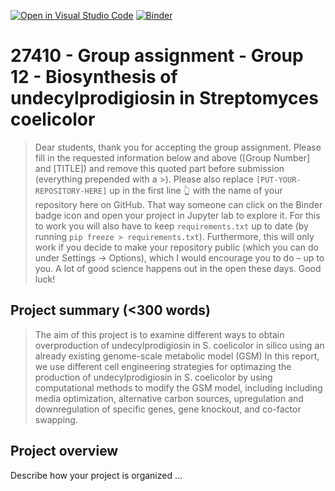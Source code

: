 [![Open in Visual Studio Code](https://classroom.github.com/assets/open-in-vscode-c66648af7eb3fe8bc4f294546bfd86ef473780cde1dea487d3c4ff354943c9ae.svg)](https://classroom.github.com/online_ide?assignment_repo_id=9255014&assignment_repo_type=AssignmentRepo)
[![Binder](https://mybinder.org/badge_logo.svg)](https://mybinder.org/v2/gh/27410/[PUT-YOUR-REPOSITORY-HERE]/main)

# 27410 - Group assignment - Group 12 - Biosynthesis of undecylprodigiosin in Streptomyces coelicolor

> Dear students, thank you for accepting the group assignment. Please fill in the
> requested information below and above ([Group Number] and [TITLE]) and remove this quoted part before submission (everything prepended with a >).
> Please also replace `[PUT-YOUR-REPOSITORY-HERE]` up in the first line 👆 with the name of your repository here on GitHub.
> That way someone can click on the Binder badge icon and open your project in Jupyter lab to explore it.
> For this to work you will also have to keep `requirements.txt` up to date (by running `pip freeze > requirements.txt`).
> Furthermore, this will only work if you decide to make your repository public (which you can do under Settings -> Options),
> which I would encourage you to do – up to you. A lot of good science happens out in the open these days.
> Good luck!

## Project summary (<300 words)
> The aim of this project is to examine different ways to obtain overproduction of undecylprodigiosin in S. coelicolor in silico using an already existing genome-scale
> metabolic model (GSM) In this report, we use different cell engineering strategies for optimazing the production of undecylprodigiosin in S. coelicolor by using 
> computational methods to modify the GSM model, including including media optimization, alternative carbon sources, upregulation and downregulation of specific genes,
> gene knockout, and co-factor swapping. 


## Project overview
Describe how your project is organized ...

